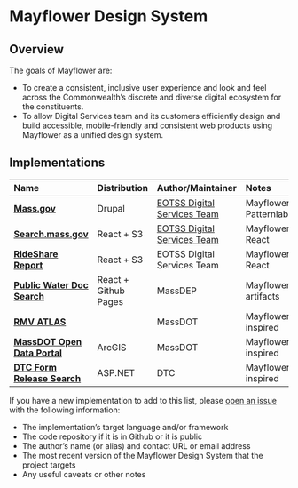 # Mayflower Design System

## Overview

The goals of Mayflower are:

* To create a consistent, inclusive user experience and look and feel across the Commonwealth’s discrete and diverse digital ecosystem for the constituents.
* To allow Digital Services team and its customers efficiently design and build accessible, mobile-friendly and consistent web products using Mayflower as a unified design system.

## Implementations

| Name | Distribution | Author/Maintainer | Notes |
| :--- | :--- | :--- | :--- |
| [**Mass.gov**](https://mass.gov) | Drupal | [EOTSS Digital Services Team](https://www.mass.gov/orgs/digital-services) | Mayflower Patternlab |
| [**Search.mass.gov**](https://search.mass.gov) | React + S3 | [EOTSS Digital Services Team](https://www.mass.gov/orgs/digital-services) | Mayflower React |
| [**RideShare Report**](https://mass.gov/rideshare) | React + S3 | EOTSS Digital Services Team | Mayflower React |
| [**Public Water Doc Search**](https://massgov.github.io/MassDEP/brp/dwp/pws-documents-search/build/%20) | React + Github Pages | MassDEP | Mayflower artifacts |
| [**RMV ATLAS**](https://atlas-myrmv.massdot.state.ma.us/myrmv/_/) |  | MassDOT | Mayflower inspired |
| [**MassDOT Open Data Portal**](https://geo-massdot.opendata.arcgis.com) | ArcGIS | MassDOT | Mayflower inspired |
| [**DTC  Form Release Search**](https://services.oca.state.ma.us/dtc/frmReleasedCalendar.aspx) | ASP.NET | DTC | Mayflower inspired |

If you have a new implementation to add to this list, please [open an issue](https://github.com/massgov/mayflower-doc/issues/new) with the following information:

* The implementation’s target language and/or framework
* The code repository if it is in Github or it is public 
* The author’s name \(or alias\) and contact URL or email address
* The most recent version of the Mayflower Design System that the project targets
* Any useful caveats or other notes

